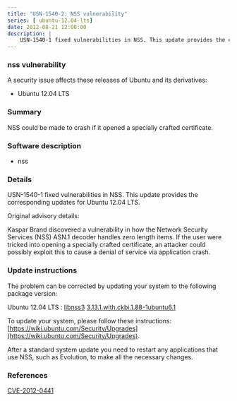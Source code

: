 ```yaml
---
title: "USN-1540-2: NSS vulnerability"
series: [ ubuntu-12.04-lts]
date: 2012-08-21 12:00:00
description: |
    USN-1540-1 fixed vulnerabilities in NSS. This update provides the corresponding updates for Ubuntu 12.04 LTS.
--- 
```

 
 


### nss vulnerability

A security issue affects these releases of Ubuntu and its derivatives:

* Ubuntu 12.04 LTS

### Summary

NSS could be made to crash if it opened a specially crafted certificate. 

### Software description

* nss 

### Details

USN-1540-1 fixed vulnerabilities in NSS. This update provides the corresponding updates for Ubuntu 12.04 LTS.

Original advisory details:

 Kaspar Brand discovered a vulnerability in how the Network Security Services (NSS) ASN.1 decoder handles zero length items. If the user were tricked into opening a specially crafted certificate, an attacker could possibly exploit this to cause a denial of service via application crash. 

### Update instructions

The problem can be corrected by updating your system to the following package version:

Ubuntu 12.04 LTS
 : [libnss3](https://launchpad.net/ubuntu/+source/nss) <span> [3.13.1.with.ckbi.1.88-1ubuntu6.1](https://launchpad.net/ubuntu/+source/nss/3.13.1.with.ckbi.1.88-1ubuntu6.1) </span> 

To update your system, please follow these instructions: [https://wiki.ubuntu.com/Security/Upgrades](https://wiki.ubuntu.com/Security/Upgrades).

After a standard system update you need to restart any applications that use NSS, such as Evolution, to make all the necessary changes. 

### References

 
 [CVE-2012-0441](http://people.ubuntu.com/~ubuntu-security/cve/CVE-2012-0441)
 

